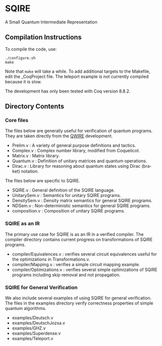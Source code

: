 # SQIRE
A Small Quantum Intermediate Representation

## Compilation Instructions

To compile the code, use:
```
./configure.sh
make
```
Note that `make` will take a while. To add additional targets to the Makefile, edit the \_CoqProject file. The teleport example is not currently compiled because it is slow.

The development has only been tested with Coq version 8.8.2.

## Directory Contents

### Core files

The files below are generally useful for verification of quantum programs. They are taken directly from the [QWIRE](https://github.com/inQWIRE/QWIRE) development.

- Prelim.v : A variety of general purpose definitions and tactics.
- Complex.v : Complex number library, modified from Coquelicot.
- Matrix.v : Matrix library.
- Quantum.v : Definition of unitary matrices and quantum operations.
- Dirac.v : Library for reasoning about quantum states using Dirac (bra-ket) notation.

The files below are specific to SQIRE.

- SQIRE.v : General definition of the SQIRE language.
- UnitarySem.v : Semantics for unitary SQIRE programs.
- DensitySem.v : Density matrix semantics for general SQIRE programs.
- NDSem.v : Non-deterministic semantics for general SQIRE programs.
- composition.v : Composition of unitary SQIRE programs.

### SQIRE as an IR

The primary use case for SQIRE is as an IR in a verified compiler. The compiler directory contains current progress on transformations of SQIRE programs.

- compiler/Equivalences.v : verifies several circuit equivalences useful for the optimizations in Transformations.v.
- compiler/Mapping.v : verifies a simple circuit mapping example.
- compiler/Optimizations.v : verifies several simple optimizations of SQIRE programs including skip removal and not propagation.

### SQIRE for General Verification

We also include several examples of using SQIRE for general verification. The files in the examples directory verify correctness properties of simple quantum algorithms.

- examples/Deutsch.v    
- examples/DeutschJozsa.v
- examples/GHZ.v
- examples/Superdense.v
- examples/Teleport.v    
